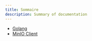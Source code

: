 ```yaml
---
title: Sommaire
description: Summary of documentation
---
```



- [Golang](/thotify/golang/intro)
- [MinIO Client](/thotify/minio/getstarted)